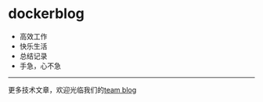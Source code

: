 # dockerblog
* 高效工作
* 快乐生活
* 总结记录
* 手急，心不急




------
更多技术文章，欢迎光临我们的[team blog](http://openstack.wiaapp.cn/)
